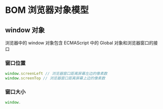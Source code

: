 # BOM 浏览器对象模型

## window 对象

浏览器中的 window 对象包含 ECMAScript 中的 Global 对象和浏览器窗口的接口

### 窗口位置

```js
window.screenLeft // 浏览器窗口距离屏幕左边的像素数
window.screenTop // 浏览器窗口距离屏幕上边的像素数
```

### 窗口大小

```js
window.
```

